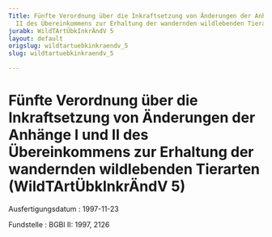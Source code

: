 ```yaml
---
Title: Fünfte Verordnung über die Inkraftsetzung von Änderungen der Anhänge I und
  II des Übereinkommens zur Erhaltung der wandernden wildlebenden Tierarten
jurabk: WildTArtÜbkInkrÄndV 5
layout: default
origslug: wildtartuebkinkraendv_5
slug: wildtartuebkinkraendv_5

---
```


# Fünfte Verordnung über die Inkraftsetzung von Änderungen der Anhänge I und II des Übereinkommens zur Erhaltung der wandernden wildlebenden Tierarten (WildTArtÜbkInkrÄndV 5)

Ausfertigungsdatum
:   1997-11-23

Fundstelle
:   BGBl II: 1997, 2126

